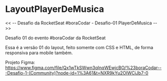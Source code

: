 # LayoutPlayerDeMusica
 << -- Desafio da  RocketSeat #boraCodar - Desafio-01 PlayerDeMusica -- >>
 
 Desafio 01 do evento #boraCodar da RocketSeat
 
 Essa é a versão 01 do layout, feito somente com CSS e HTML, de forma responsiva para mobile também.
 
 
 Projeto Figma: https://www.figma.com/file/Qx1wTkSWwn3qInqWEwjcBO/%23boraCodar---Desafio-1-(Community)?node-id=1%3A61&t=NXR9kYu2OIWCiJb7-0
